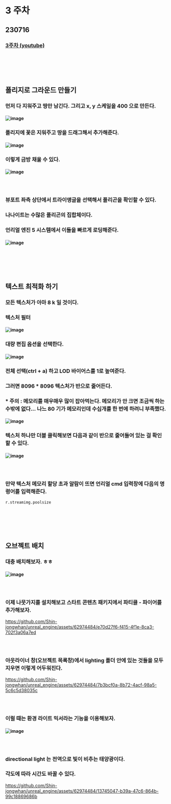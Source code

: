 # 3 주차
## 230716
### [3주차 (youtube)](https://www.youtube.com/watch?v=D0IY2s88eKs)
### <br/><br/><br/>

## 폴리지로 그라운드 만들기
### 먼저 다 지워주고 땅만 남긴다. 그리고 x, y 스케일을 400 으로 만든다.
#### ![image](https://github.com/Shin-jongwhan/unreal_engine/assets/62974484/eda5eb93-4328-4748-a76c-d59a3badf8aa)
### 폴리지에 꽃은 지워주고 땅을 드래그해서 추가해준다.
#### ![image](https://github.com/Shin-jongwhan/unreal_engine/assets/62974484/00b13bde-9742-405c-b0e5-688d96cf89ae)
### 이렇게 금방 채울 수 있다.
#### ![image](https://github.com/Shin-jongwhan/unreal_engine/assets/62974484/1980135f-d0c5-4db0-8345-7a488bf371bb)
### <br/>

### 뷰포트 좌측 상단에서 트라이앵글을 선택해서 폴리곤을 확인할 수 있다.
### 나나이트는 수많은 폴리곤의 집합체이다.
### 언리얼 엔진 5 시스템에서 이들을 빠르게 로딩해준다.
#### ![image](https://github.com/Shin-jongwhan/unreal_engine/assets/62974484/fac62ef7-1d36-4eb9-8e62-fd70ae1998ed)
### <br/><br/><br/>

## 텍스트 최적화 하기
### 모든 텍스처가 아마 8 k 일 것이다.
### 텍스처 필터
#### ![image](https://github.com/Shin-jongwhan/unreal_engine/assets/62974484/4e3d894b-5f97-4c7b-997f-d3ed14f86d29)
### 대량 편집 옵션을 선택한다.
#### ![image](https://github.com/Shin-jongwhan/unreal_engine/assets/62974484/5d4a925c-1b02-45cc-b6d4-decda23d9b09)
### 전체 선택(ctrl + a) 하고 LOD 바이어스를 1로 높여준다.
### 그러면 8096 * 8096 텍스처가 반으로 줄어든다.
### * 주의 : 메모리를 매우매우 많이 잡아먹는다. 메모리가 안 크면 조금씩 하는 수밖에 없다... 나느 80 기가 메모리인데 수십개를 한 번에 하려니 부족했다.
#### ![image](https://github.com/Shin-jongwhan/unreal_engine/assets/62974484/c066b46e-f768-4835-b059-d278b5374aa4)
### 텍스처 하나만 더블 클릭해보면 다음과 같이 반으로 줄어들어 있는 걸 확인할 수 있다.
#### ![image](https://github.com/Shin-jongwhan/unreal_engine/assets/62974484/2c7dcd2a-a73a-42b9-90e5-e57123921ad0)
### <br/>

### 만약 텍스처 메모리 할당 초과 알람이 뜨면 언리얼 cmd 입력창에 다음의 명령어를 입력해준다.
```
r.streamimg.poolsize
```
### <br/><br/><br/>

## 오브젝트 배치
### 대충 배치해보자. ㅎㅎ
#### ![image](https://github.com/Shin-jongwhan/unreal_engine/assets/62974484/a9464ffa-6430-4891-a3f4-0526fab6d18b)
### <br/>

### 이제 나뭇가지를 설치해보고 스타트 콘텐츠 패키지에서 파티클 - 파이어를 추가해보자.
https://github.com/Shin-jongwhan/unreal_engine/assets/62974484/e70d27f6-f415-4f1e-8ca3-702f3a06a7ed
### <br/>

### 아웃라이너 창(오브젝트 목록창)에서 lighting 폴더 안에 있는 것들을 모두 지우면 이렇게 어두워진다.
https://github.com/Shin-jongwhan/unreal_engine/assets/62974484/7b3bcf0a-8b72-4acf-98a5-5c6c5d38035c
### <br/>

### 이럴 때는 환경 라이트 믹서라는 기능을 이용해보자.
#### ![image](https://github.com/Shin-jongwhan/unreal_engine/assets/62974484/e6fec0de-5916-41cb-9bbe-4a2fe13a40d3)
### <br/>

### directional light 는 전역으로 빛이 비추는 태양광이다.
### 각도에 따라 시간도 바꿀 수 있다.
https://github.com/Shin-jongwhan/unreal_engine/assets/62974484/13745047-b39a-47c6-864b-99c18869686b
### <br/>





